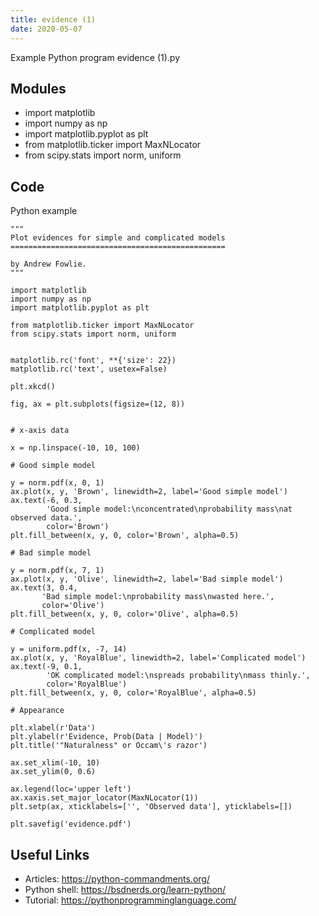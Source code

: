 ```yaml
---
title: evidence (1)
date: 2020-05-07
---
```

Example Python program evidence (1).py

## Modules

* import matplotlib
* import numpy as np
* import matplotlib.pyplot as plt
* from matplotlib.ticker import MaxNLocator
* from scipy.stats import norm, uniform

## Code

Python example

    """
    Plot evidences for simple and complicated models
    ================================================
    
    by Andrew Fowlie.
    """
    
    import matplotlib
    import numpy as np
    import matplotlib.pyplot as plt
    
    from matplotlib.ticker import MaxNLocator
    from scipy.stats import norm, uniform
    
    
    matplotlib.rc('font', **{'size': 22})
    matplotlib.rc('text', usetex=False)
    
    plt.xkcd()
    
    fig, ax = plt.subplots(figsize=(12, 8))
    
    
    # x-axis data
    
    x = np.linspace(-10, 10, 100)
    
    # Good simple model
    
    y = norm.pdf(x, 0, 1)
    ax.plot(x, y, 'Brown', linewidth=2, label='Good simple model')
    ax.text(-6, 0.3,
            'Good simple model:\nconcentrated\nprobability mass\nat observed data.',
            color='Brown')
    plt.fill_between(x, y, 0, color='Brown', alpha=0.5)
    
    # Bad simple model
    
    y = norm.pdf(x, 7, 1)
    ax.plot(x, y, 'Olive', linewidth=2, label='Bad simple model')
    ax.text(3, 0.4,
           'Bad simple model:\nprobability mass\nwasted here.',
           color='Olive')
    plt.fill_between(x, y, 0, color='Olive', alpha=0.5)
    
    # Complicated model
    
    y = uniform.pdf(x, -7, 14)
    ax.plot(x, y, 'RoyalBlue', linewidth=2, label='Complicated model')
    ax.text(-9, 0.1,
            'OK complicated model:\nspreads probability\nmass thinly.',
            color='RoyalBlue')
    plt.fill_between(x, y, 0, color='RoyalBlue', alpha=0.5)
    
    # Appearance
    
    plt.xlabel(r'Data')
    plt.ylabel(r'Evidence, Prob(Data | Model)')
    plt.title('"Naturalness" or Occam\'s razor')
    
    ax.set_xlim(-10, 10)
    ax.set_ylim(0, 0.6)
    
    ax.legend(loc='upper left')
    ax.xaxis.set_major_locator(MaxNLocator(1))
    plt.setp(ax, xticklabels=['', 'Observed data'], yticklabels=[])
    
    plt.savefig('evidence.pdf')

## Useful Links

- Articles: https://python-commandments.org/
- Python shell: https://bsdnerds.org/learn-python/
- Tutorial: https://pythonprogramminglanguage.com/
